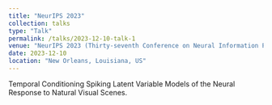 ```yaml
---
title: "NeurIPS 2023"
collection: talks
type: "Talk"
permalink: /talks/2023-12-10-talk-1
venue: "NeurIPS 2023 (Thirty-seventh Conference on Neural Information Processing Systems)"
date: 2023-12-10
location: "New Orleans, Louisiana, US"
---
```


Temporal Conditioning Spiking Latent Variable Models of the Neural Response to Natural Visual Scenes. 
